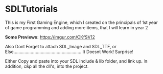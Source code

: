 # SDLTutorials
This is my First Gaming Engine, which I created on the principals of 1st year of game programming and adding more items, that I will learn in year 2

**Some Previews:**
https://imgur.com/CKfSV12


Also Dont Forget to attach SDL_Image and SDL_TTF, or Else....................................................... It Doesnt Work! Surprise!

Either Copy and paste into your SDL include & lib folder, and link up. In addition, c&p all the dll's, into the project.
